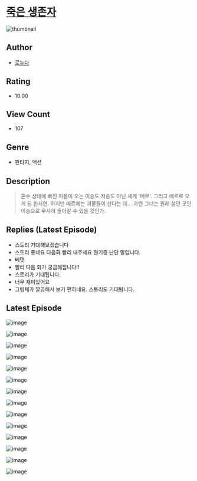 # [죽은 생존자](https://comic.naver.com/challenge/list?titleId=811226)
![thumbnail](https://image-comic.pstatic.net/user_contents_data/challenge_comic/2023/05/25/upload_4122826889687033142_480x623.jpeg)

## Author
- [로누다](https://comic.naver.com/artistTitle?id=367242)

## Rating
- 10.00

## View Count
- 107

## Genre
- 판타지, 액션

## Description
> 혼수 상태에 빠진 자들이 오는 이승도 저승도 아닌 세계 '메르'. 그리고 메르로 오게 된 한서연. 하지만 메르에는 괴물들이 산다는 데... 과연 그녀는 원래 살던 곳인 이승으로 무사히 돌아갈 수 있을 것인가.

## Replies (Latest Episode)
- 스토리 기대해보겠습니다
- 스토리 좋네요 다음화 빨리 내주세요 현기증 난단 말입니다.
- 베댓
- 빨리 다음 화가 궁금해집니다!!
- 스토리가 기대됩니다.
- 너무 재미있어요
- 그림체가 깔끔해서 보기 편하네요. 스토리도 기대됩니다.

## Latest Episode
![image](https://image-comic.pstatic.net/user_contents_data/challenge_comic/2023/05/25/367242/upload_7149239431107798070.jpeg)

![image](https://image-comic.pstatic.net/user_contents_data/challenge_comic/2023/05/25/367242/upload_7017228563987510834.jpeg)

![image](https://image-comic.pstatic.net/user_contents_data/challenge_comic/2023/05/25/367242/upload_7233735597572383073.jpeg)

![image](https://image-comic.pstatic.net/user_contents_data/challenge_comic/2023/05/25/367242/upload_4121694383230902834.jpeg)

![image](https://image-comic.pstatic.net/user_contents_data/challenge_comic/2023/05/25/367242/upload_3546128826800353891.jpeg)

![image](https://image-comic.pstatic.net/user_contents_data/challenge_comic/2023/05/25/367242/upload_3473457713783124788.jpeg)

![image](https://image-comic.pstatic.net/user_contents_data/challenge_comic/2023/05/25/367242/upload_7364849073601537635.jpeg)

![image](https://image-comic.pstatic.net/user_contents_data/challenge_comic/2023/05/25/367242/upload_7378410656895230257.jpeg)

![image](https://image-comic.pstatic.net/user_contents_data/challenge_comic/2023/05/25/367242/upload_4121417499607983202.jpeg)

![image](https://image-comic.pstatic.net/user_contents_data/challenge_comic/2023/05/25/367242/upload_3618754889807783266.jpeg)

![image](https://image-comic.pstatic.net/user_contents_data/challenge_comic/2023/05/25/367242/upload_7305173282636248120.jpeg)

![image](https://image-comic.pstatic.net/user_contents_data/challenge_comic/2023/05/25/367242/upload_7161067801152993635.jpeg)

![image](https://image-comic.pstatic.net/user_contents_data/challenge_comic/2023/05/25/367242/upload_3991372582219034726.jpeg)

![image](https://image-comic.pstatic.net/user_contents_data/challenge_comic/2023/05/25/367242/upload_7221858879915767351.jpeg)
